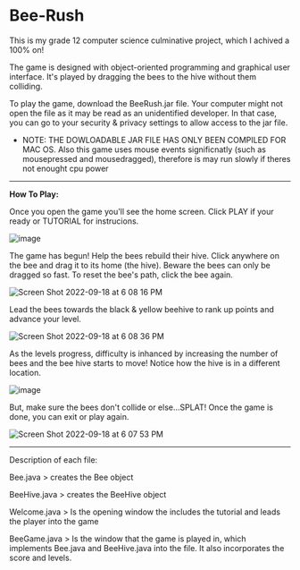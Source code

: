 # Bee-Rush
This is my grade 12 computer science culminative project, which I achived a 100% on! 

The game is designed with object-oriented programming and graphical user interface. It's played by dragging the bees to the hive without them colliding.

To play the game, download the BeeRush.jar file. Your computer might not open the file as it may be read as an unidentified developer. In that case, you can go to your security & privacy settings to allow access to the jar file.

* NOTE: THE DOWLOADABLE JAR FILE HAS ONLY BEEN COMPILED FOR MAC OS. Also this game uses mouse events significnatly (such as mousepressed and mousedragged), therefore is may run slowly if theres not enought cpu power

-----------------------------------------------------------------------
**How To Play:**

Once you open the game you'll see the home screen. Click PLAY if your ready or TUTORIAL for instrucions. 

![image](https://user-images.githubusercontent.com/59632554/190929802-518de1c1-56eb-48fd-8168-5d8d3664958a.png)

The game has begun! Help the bees rebuild their hive. Click anywhere on the bee and drag it to its home (the hive).
Beware the bees can only be dragged so fast. To reset the bee's path, click the bee again.

![Screen Shot 2022-09-18 at 6 08 16 PM](https://user-images.githubusercontent.com/59632554/190930307-3974982a-ec37-40f5-a290-36bb3dc835b5.png)

Lead the bees towards the black & yellow beehive to rank up points and advance your level.

![Screen Shot 2022-09-18 at 6 08 36 PM](https://user-images.githubusercontent.com/59632554/190930324-e7b956ef-9ebe-4127-ab45-5fab924f9728.png)

As the levels progress, difficulty is inhanced by increasing the number of bees and the bee hive starts to move! Notice how the hive is in a different location. 

![image](https://user-images.githubusercontent.com/59632554/190930352-6af01632-fc89-424a-8568-7a4f290cb664.png)

But, make sure the bees don't collide or else...SPLAT! Once the game is done, you can exit or play again. 

![Screen Shot 2022-09-18 at 6 07 53 PM](https://user-images.githubusercontent.com/59632554/190930188-7d58bca1-724c-4560-a221-3b00fb5c0f63.png)

-----------------------------------------------------------------------
Description of each file:

Bee.java > creates the Bee object

BeeHive.java > creates the BeeHive object

Welcome.java > Is the opening window the includes the tutorial and leads the player into the game

BeeGame.java > Is the window that the game is played in, which implements Bee.java and BeeHive.java into the file. It also incorporates the score and levels. 

